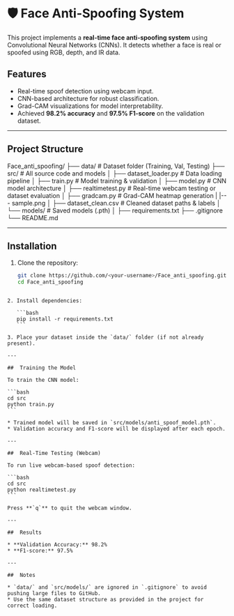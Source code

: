 
# 🛡️ Face Anti-Spoofing System

This project implements a **real-time face anti-spoofing system** using Convolutional Neural Networks (CNNs). It detects whether a face is real or spoofed using RGB, depth, and IR data.  

##  Features
- Real-time spoof detection using webcam input.
- CNN-based architecture for robust classification.
- Grad-CAM visualizations for model interpretability.
- Achieved **98.2% accuracy** and **97.5% F1-score** on the validation dataset.

---

##  Project Structure



Face\_anti\_spoofing/
├── data/                  # Dataset folder (Training, Val, Testing)
├── src/                   # All source code and models
│   ├── dataset\_loader.py  # Data loading pipeline
│   ├── train.py           # Model training & validation
│   ├── model.py           # CNN model architecture
│   ├── realtimetest.py    # Real-time webcam testing or dataset evaluation
│   ├── gradcam.py         # Grad-CAM heatmap generation
|   |--- sample.png 
│   ├── dataset\_clean.csv  # Cleaned dataset paths & labels
│   └── models/            # Saved models (.pth)
│
├── requirements.txt
├── .gitignore
└── README.md



---

##  Installation

1. Clone the repository:  
   ```bash
   git clone https://github.com/<your-username>/Face_anti_spoofing.git
   cd Face_anti_spoofing
````

2. Install dependencies:

   ```bash
   pip install -r requirements.txt
   ```

3. Place your dataset inside the `data/` folder (if not already present).

---

##  Training the Model

To train the CNN model:

```bash
cd src
python train.py
```

* Trained model will be saved in `src/models/anti_spoof_model.pth`.
* Validation accuracy and F1-score will be displayed after each epoch.

---

##  Real-Time Testing (Webcam)

To run live webcam-based spoof detection:

```bash
cd src
python realtimetest.py
```

Press **`q`** to quit the webcam window.

---

##  Results

* **Validation Accuracy:** 98.2%
* **F1-score:** 97.5%

---

##  Notes

* `data/` and `src/models/` are ignored in `.gitignore` to avoid pushing large files to GitHub.
* Use the same dataset structure as provided in the project for correct loading.

````
